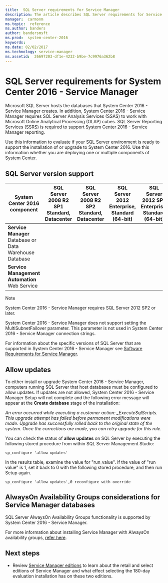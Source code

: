 ```yaml
---
title:  SQL Server requirements for Service Manager
description: The article describes SQL Server requirements for Service Manager.
manager:  carmonm
ms.topic:  reference
ms.author: banders
author: bandersmsft
ms.prod:  system-center-2016
keywords:  
ms.date: 02/02/2017
ms.technology: service-manager
ms.assetid:  26697203-df1e-4232-b9be-7c9976a362b8
---
```


# SQL Server requirements for System Center 2016 - Service Manager

Microsoft SQL Server hosts the databases that System Center 2016 - Service Manager creates. In addition, System Center 2016 - Service Manager requires SQL Server Analysis Services (SSAS) to work with Microsoft Online Analytical Processing (OLAP) cubes. SQL Server Reporting Services (SSRS) is required to support System Center 2016 - Service Manager reporting.

Use this information to evaluate if your SQL Server environment is ready to support the installation of or upgrade to System Center 2016. Use this information whether you are deploying one or multiple components of System Center.

## SQL Server version support

|**System Center 2016** component |SQL Server 2008 R2 SP1 Standard, Datacenter|SQL Server 2008 R2 SP2 Standard, Datacenter|SQL Server 2012 Enterprise, Standard (64-bit)|SQL Server 2012 SP1 Enterprise, Standard (64-bit)|SQL Server 2012 SP2 Enterprise, Standard (64 bit)|SQL Server 2014 Enterprise, Standard (64-bit)|SQL Server 2014 SP1 Enterprise, Standard (64-bit)|SQL Server 2014 SP2 Enterprise, Standard (64-bit)|SQL Server 2016, Enterprise, Standard  (64-bit)|
|-------------------------------------------------------------------|-----------------------------------------------|-----------------------------------------------|----------------------------------------------------|--------------------------------------------------------|-------------------------------------------------------|----------------------------------------------------|--------------------------------------------------------|------------------------------------------------|-------------------------------------|
|**Service Manager** Database or Data Warehouse Database|||||&#8226;|&#8226;|&#8226;|&#8226;|&#8226;|
|**Service Management Automation** Web Service|||||&#8226;|&#8226;|&#8226;|&#8226;|&#8226;|

> [!NOTE]
> System Center 2016 - Service Manager requires SQL Server 2012 SP2 or later.
>
> System Center 2016 - Service Manager does not support setting the MultiSubnetFailover parameter. This parameter is not used in System Center 2016 - Service Manager connection strings.



For information about the specific versions of SQL Server that are supported in System Center 2016 - Service Manager see [Software Requirements for Service Manager](sm-software-reqs.md).

## Allow updates

To either install or upgrade System Center 2016 - Service Manager, computers running SQL Server that host databases must be configured to allow updates. If updates are not allowed, System Center 2016 - Service Manager Setup will not complete and the following error message will appear at the **Create database** stage of the installation:

*An error occurred while executing a customer action: _ExecuteSqlScripts. This upgrade attempt has failed before permanent modifications were made. Upgrade has successfully rolled back to the original state of the system. Once the corrections are made, you can retry upgrade for this role.*

You can check the status of **allow updates** on SQL Server by executing the following stored procedure from within SQL Server Management Studio:

```
sp_configure 'allow updates'
```

In the results table, examine the value for "run_value". If the value of "run value" is 1, set it back to 0 with the following stored procedure, and then run Setup again.

```
sp_configure 'allow updates',0 reconfigure with override
```

## AlwaysOn Availability Groups considerations for Service Manager databases

SQL Server AlwaysOn Availability Groups functionality is supported by System Center 2016 - Service Manager.

For more information about installing Service Manager with AlwaysOn availability groups, [refer here](sql-always-on.md).

## Next steps

- Review [Service Manager editions](sm-editions.md) to learn about the retail and select editions of Service Manager and what effect selecting the 180-day evaluation installation has on these two editions.
